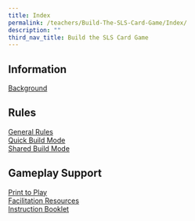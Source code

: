 ```yaml
---
title: Index
permalink: /teachers/Build-The-SLS-Card-Game/Index/
description: ""
third_nav_title: Build the SLS Card Game
---
```



## Information
[Background](/teachers/Build-The-SLS-Card-Game/Background/)

## Rules
[General Rules](/teachers/Build-The-SLS-Card-Game/generalrules/)
<br>[Quick Build Mode](/teachers/Build-The-SLS-Card-Game/quickbuild/)
<br>[Shared Build Mode](/teachers/Build-The-SLS-Card-Game/sharedbuild/)

## Gameplay Support
[Print to Play](/teachers/Build-The-SLS-Card-Game/printplay/)
<br>[Facilitation Resources](/teachers/Build-The-SLS-Card-Game/facilitation/)
<br>[Instruction Booklet](/teachers/Build-The-SLS-Card-Game/instruction/)